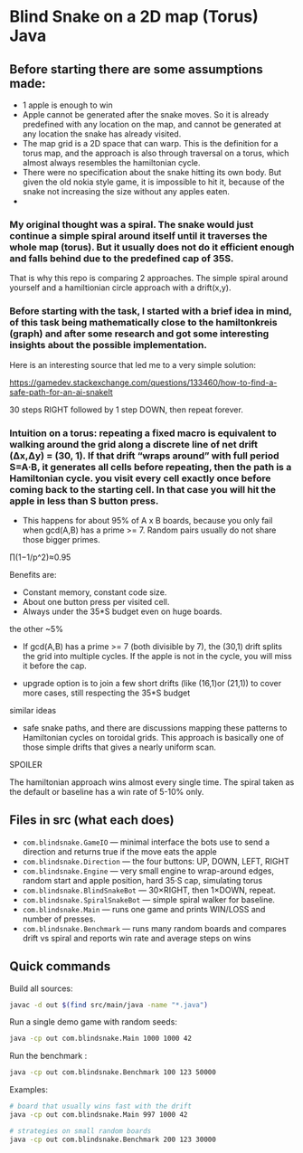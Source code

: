 # Blind Snake on a 2D map (Torus) Java

## Before starting there are some assumptions made:

- 1 apple is enough to win 
- Apple cannot be generated after the snake moves. So it is already predefined with any location on the map, and cannot be generated at any location the snake has already visited.
- The map grid is a 2D space that can warp. This is the definition for a torus map, and the approach is also through traversal on a torus, which almost always resembles the hamiltonian cycle.
- There were no specification about the snake hitting its own body. But given the old nokia style game, it is impossible to hit it, because of the snake not increasing the size without any apples eaten.
- 


### My original thought was a spiral. The snake would just continue a simple spiral around itself until it traverses the whole map (torus). But it usually does not do it efficient enough and falls behind due to the predefined cap of 35S. 

That is why this repo is comparing 2 approaches. The simple spiral around yourself and a hamiltionian circle approach with a drift(x,y).


### Before starting with the task, I started with a brief idea in mind, of this task being mathematically close to the hamiltonkreis (graph) and after some research and got some interesting insights about the possible implementation. 

Here is an interesting source that led me to a very simple solution: 

https://gamedev.stackexchange.com/questions/133460/how-to-find-a-safe-path-for-an-ai-snakeIt


30 steps RIGHT followed by 1 step DOWN, then repeat forever.

### Intuition on a torus: repeating a fixed macro is equivalent to walking around the grid along a discrete line of net drift (Δx,Δy) = (30, 1). If that drift “wraps around” with full period S=A·B, it generates all cells before repeating, then the path is a Hamiltonian cycle. you visit every cell exactly once before coming back to the starting cell. In that case you will hit the apple in less than S button press.

- This happens for about 95% of A x B boards, because you only fail when gcd(A,B) has a prime >= 7. Random pairs usually do not share those bigger primes. 

∏​(1−1/p^2​)≈0.95

Benefits are:
- Constant memory, constant code size.
- About one button press per visited cell.
- Always under the 35*S budget even on huge boards.

the other ~5%
- If gcd(A,B) has a prime >= 7 (both divisible by 7), the (30,1) drift splits the grid into multiple cycles. If the apple is not in the cycle, you will miss it before the cap.

- upgrade option is to join a few short drifts (like (16,1)or (21,1)) to cover more cases, still respecting the 35*S budget

similar ideas
- safe snake paths, and there are discussions mapping these patterns to Hamiltonian cycles on toroidal grids. This approach is basically one of those simple drifts that gives a nearly uniform scan.




SPOILER

The hamiltonian approach wins almost every single time. The spiral taken as the default or baseline has a win rate of 5-10% only.




## Files in src (what each does)

- `com.blindsnake.GameIO` — minimal interface the bots use to send a direction and returns true if the move eats the apple
- `com.blindsnake.Direction` — the four buttons: UP, DOWN, LEFT, RIGHT
- `com.blindsnake.Engine` — very small engine to wrap-around edges, random start and apple position, hard 35·S cap, simulating torus
- `com.blindsnake.BlindSnakeBot` — 30×RIGHT, then 1×DOWN, repeat.
- `com.blindsnake.SpiralSnakeBot` — simple spiral walker for baseline.
- `com.blindsnake.Main` — runs one game and prints WIN/LOSS and number of presses.
- `com.blindsnake.Benchmark` — runs many random boards and compares drift vs spiral and reports win rate and average steps on wins

## Quick commands 

Build all sources:

```bash
javac -d out $(find src/main/java -name "*.java")
```

Run a single demo game with random seeds:

```bash
java -cp out com.blindsnake.Main 1000 1000 42
```

Run the benchmark :

```bash
java -cp out com.blindsnake.Benchmark 100 123 50000
```

Examples:

```bash
# board that usually wins fast with the drift
java -cp out com.blindsnake.Main 997 1000 42

# strategies on small random boards
java -cp out com.blindsnake.Benchmark 200 123 30000
```
